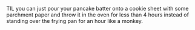 TIL you can just pour your pancake batter onto a cookie sheet with some parchment paper and throw it in the oven for less than 4 hours instead of standing over the frying pan for an hour like a monkey.

